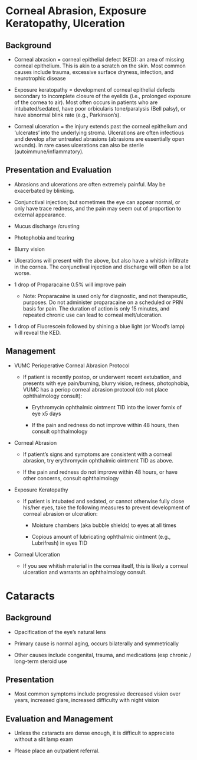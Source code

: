 # Corneal Abrasion, Exposure Keratopathy, Ulceration

## Background

- Corneal abrasion = corneal epithelial defect (KED): an area of
    missing corneal epithelium. This is akin to a scratch on the skin.
    Most common causes include trauma, excessive surface dryness,
    infection, and neurotrophic disease

- Exposure keratopathy = development of corneal epithelial defects
    secondary to incomplete closure of the eyelids (i.e., prolonged
    exposure of the cornea to air). Most often occurs in patients who
    are intubated/sedated, have poor orbicularis tone/paralysis (Bell
    palsy), or have abnormal blink rate (e.g., Parkinson’s).

- Corneal ulceration = the injury extends past the corneal epithelium
    and ‘ulcerates’ into the underlying stroma. Ulcerations are often
    infectious and develop after untreated abrasions (abrasions are
    essentially open wounds). In rare cases ulcerations can also be
    sterile (autoimmune/inflammatory).

## Presentation and Evaluation

- Abrasions and ulcerations are often extremely painful. May be
    exacerbated by blinking.

- Conjunctival injection; but sometimes the eye can appear normal, or
    only have trace redness, and the pain may seem out of proportion to
    external appearance.

- Mucus discharge /crusting

- Photophobia and tearing

- Blurry vision

- Ulcerations will present with the above, but also have a whitish
    infiltrate in the cornea. The conjunctival injection and discharge
    will often be a lot worse.

- 1 drop of Proparacaine 0.5% will improve pain

    - Note: Proparacaine is used only for diagnostic, and not therapeutic,
        purposes. Do not administer proparacaine on a scheduled or PRN basis
        for pain. The duration of action is only 15 minutes, and repeated
        chronic use can lead to corneal melt/ulceration.

- 1 drop of Fluorescein followed by shining a blue light (or Wood’s
    lamp) will reveal the KED.

## Management

- VUMC Perioperative Corneal Abrasion Protocol

    - If patient is recently postop, or underwent recent extubation, and
        presents with eye pain/burning, blurry vision, redness, photophobia,
        VUMC has a periop corneal abrasion protocol (do not place
        ophthalmology consult):

        - Erythromycin ophthalmic ointment TID into the lower fornix of
            eye x5 days

        - If the pain and redness do not improve within 48 hours, then
            consult ophthalmology

- Corneal Abrasion

    - If patient’s signs and symptoms are consistent with a corneal
        abrasion, try erythromycin ophthalmic ointment TID as above.

    - If the pain and redness do not improve within 48 hours, or have
        other concerns, consult ophthalmology

- Exposure Keratopathy

    - If patient is intubated and sedated, or cannot otherwise fully close
        his/her eyes, take the following measures to prevent development of
        corneal abrasion or ulceration:

        - Moisture chambers (aka bubble shields) to eyes at all times

        - Copious amount of lubricating ophthalmic ointment (e.g.,
            Lubrifresh) in eyes TID

- Corneal Ulceration

    - If you see whitish material in the cornea itself, this is likely a
        corneal ulceration and warrants an ophthalmology consult.

# Cataracts

## Background

- Opacification of the eye’s natural lens

- Primary cause is normal aging, occurs bilaterally and symmetrically

- Other causes include congenital, trauma, and medications (esp
    chronic / long-term steroid use

## Presentation

- Most common symptoms include progressive decreased vision over
    years, increased glare, increased difficulty with night vision

## Evaluation and Management

- Unless the cataracts are dense enough, it is difficult to appreciate
    without a slit lamp exam

- Please place an outpatient referral.
